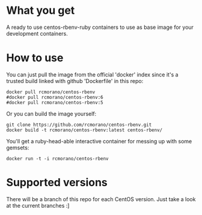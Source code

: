 # What you get

A ready to use centos-rbenv-ruby containers to use as base image for your development containers.

# How to use

You can just pull the image from the official 'docker' index since it's a trusted build linked with github 'Dockerfile' in this repo:
```
docker pull rcmorano/centos-rbenv
#docker pull rcmorano/centos-rbenv:6
#docker pull rcmorano/centos-rbenv:5
```

Or you can build the image yourself:
```
git clone https://github.com/rcmorano/centos-rbenv.git
docker build -t rcmorano/centos-rbenv:latest centos-rbenv/
```

You'll get a ruby-head-able interactive container for messing up with some gemsets:

```
docker run -t -i rcmorano/centos-rbenv
```

# Supported versions

There will be a branch of this repo for each CentOS version. Just take a look at the current branches :]

